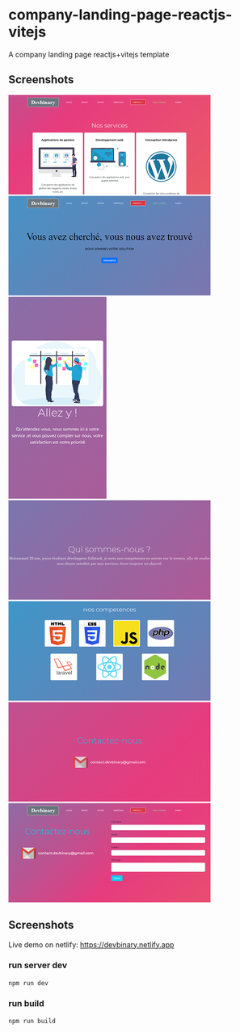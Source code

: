 # company-landing-page-reactjs-vitejs
A company landing page reactjs+vitejs template

## Screenshots

![Alt text](https://github.com/Dopamax/company-landing-page-reactjs-vitejs/blob/master/src/assets/img/screenshots/1.png "a title")
![Alt text](https://github.com/Dopamax/company-landing-page-reactjs-vitejs/blob/master/src/assets/img/screenshots/2.png "a title")
![Alt text](https://github.com/Dopamax/company-landing-page-reactjs-vitejs/blob/master/src/assets/img/screenshots/3.png "a title")
![Alt text](https://github.com/Dopamax/company-landing-page-reactjs-vitejs/blob/master/src/assets/img/screenshots/4.png "a title")
![Alt text](https://github.com/Dopamax/company-landing-page-reactjs-vitejs/blob/master/src/assets/img/screenshots/5.png "a title")
![Alt text](https://github.com/Dopamax/company-landing-page-reactjs-vitejs/blob/master/src/assets/img/screenshots/6.png "a title")
![Alt text](https://github.com/Dopamax/company-landing-page-reactjs-vitejs/blob/master/src/assets/img/screenshots/7.png "a title")

## Screenshots
Live demo on netlify: https://devbinary.netlify.app
### run server dev
```
npm run dev
```

### run build
```
npm run build
```




